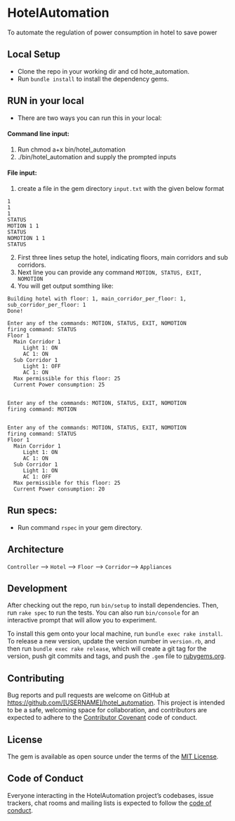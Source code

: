 # HotelAutomation

To automate the regulation of power consumption in hotel to save power

## Local Setup

* Clone the repo in your working dir and cd hote_automation.
* Run `bundle install` to install the dependency gems.

## RUN in your local
* There are two ways you can run this in your local:

#### Command line input: 
1. Run chmod a+x bin/hotel_automation
2. ./bin/hotel_automation and supply the prompted inputs

#### File input: 
1. create a file in the gem directory `input.txt` with the given below format

```
1
1
1
STATUS
MOTION 1 1
STATUS
NOMOTION 1 1
STATUS
```

2. First three lines setup the hotel, indicating floors, main corridors and sub corridors.
3. Next line you can provide any  command  `MOTION, STATUS, EXIT, NOMOTION`
4. You will get output somthing like:
```
Building hotel with floor: 1, main_corridor_per_floor: 1, sub_corridor_per_floor: 1
Done!

Enter any of the commands: MOTION, STATUS, EXIT, NOMOTION
firing command: STATUS
Floor 1
  Main Corridor 1
     Light 1: ON
     AC 1: ON
  Sub Corridor 1
     Light 1: OFF
     AC 1: ON
  Max permissible for this floor: 25
  Current Power consumption: 25


Enter any of the commands: MOTION, STATUS, EXIT, NOMOTION
firing command: MOTION


Enter any of the commands: MOTION, STATUS, EXIT, NOMOTION
firing command: STATUS
Floor 1
  Main Corridor 1
     Light 1: ON
     AC 1: ON
  Sub Corridor 1
     Light 1: ON
     AC 1: OFF
  Max permissible for this floor: 25
  Current Power consumption: 20
```


## Run specs:
* Run command `rspec` in your gem directory.


## Architecture

`Controller` -->   `Hotel` --> `Floor` --> `Corridor`--> `Appliances`


## Development

After checking out the repo, run `bin/setup` to install dependencies. Then, run `rake spec` to run the tests. You can also run `bin/console` for an interactive prompt that will allow you to experiment.

To install this gem onto your local machine, run `bundle exec rake install`. To release a new version, update the version number in `version.rb`, and then run `bundle exec rake release`, which will create a git tag for the version, push git commits and tags, and push the `.gem` file to [rubygems.org](https://rubygems.org).

## Contributing

Bug reports and pull requests are welcome on GitHub at https://github.com/[USERNAME]/hotel_automation. This project is intended to be a safe, welcoming space for collaboration, and contributors are expected to adhere to the [Contributor Covenant](http://contributor-covenant.org) code of conduct.

## License

The gem is available as open source under the terms of the [MIT License](https://opensource.org/licenses/MIT).

## Code of Conduct

Everyone interacting in the HotelAutomation project’s codebases, issue trackers, chat rooms and mailing lists is expected to follow the [code of conduct](https://github.com/[USERNAME]/hotel_automation/blob/master/CODE_OF_CONDUCT.md).
